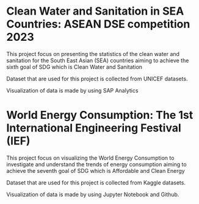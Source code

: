 # Clean Water and Sanitation in SEA Countries: ASEAN DSE competition 2023

This project focus on presenting the statistics of the clean water and sanitation for the South East Asian (SEA) countries aiming to achieve the sixth goal of SDG which is Clean Water and Sanitation

Dataset that are used for this project is collected from UNICEF datasets.

Visualization of data is made by using SAP Analytics

# World Energy Consumption: The 1st International Engineering Festival (IEF)

This project focus on visualizing the World Energy Consumption to investigate and understand the trends of energy consumption aiming to achieve the seventh goal of SDG which is Affordable and Clean Energy

Dataset that are used for this project is collected from Kaggle datasets.

Visualization of data is made by using Jupyter Notebook and Github.
